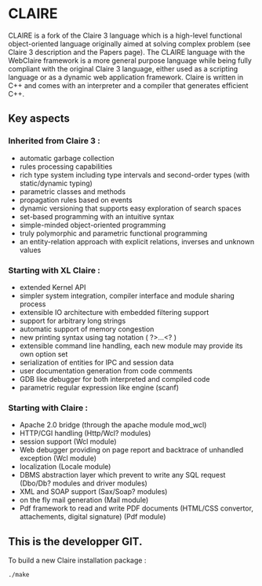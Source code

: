 # CLAIRE

CLAIRE is a fork of the ​Claire 3 language which is a high-level functional object-oriented language originally aimed at solving complex problem (see ​Claire 3 description and the Papers page). The CLAIRE language with the WebClaire framework is a more general purpose language while being fully compliant with the original Claire 3 language, either used as a scripting language or as a dynamic web application framework. Claire is written in C++ and comes with an interpreter and a compiler that generates efficient C++. 

## Key aspects

### Inherited from ​Claire 3 :

 * automatic garbage collection
 * rules processing capabilities
 * rich type system including type intervals and second-order types (with static/dynamic typing)
 * parametric classes and methods
 * propagation rules based on events
 * dynamic versioning that supports easy exploration of search spaces
 * set-based programming with an intuitive syntax
 * simple-minded object-oriented programming
 * truly polymorphic and parametric functional programming
 * an entity-relation approach with explicit relations, inverses and unknown values 

### Starting with XL Claire :

 * extended Kernel API
 * simpler system integration, compiler interface and module sharing process
 * extensible IO architecture with embedded filtering support
 * support for arbitrary long strings
 * automatic support of memory congestion
 * new printing syntax using tag notation ( ?>...<? )
 * extensible command line handling, each new module may provide its own option set
 * serialization of entities for IPC and session data
 * user documentation generation from code comments
 * GDB like debugger for both interpreted and compiled code
 * parametric regular expression like engine (scanf) 

### Starting with Claire :

 * Apache 2.0 bridge (through the apache module mod_wcl)
 * HTTP/CGI handling (Http/Wcl? modules)
 * session support (Wcl module)
 * Web debugger providing on page report and backtrace of unhandled exception (Wcl module)
 * localization (Locale module)
 * DBMS abstraction layer which prevent to write any SQL request (Dbo/Db? modules and driver modules)
 * XML and SOAP support (Sax/Soap? modules)
 * on the fly mail generation (Mail module)
 * Pdf framework to read and write PDF documents (HTML/CSS convertor, attachements, digital signature) (Pdf module) 

## This is the developper GIT.

To build a new Claire installation package :

`./make`

